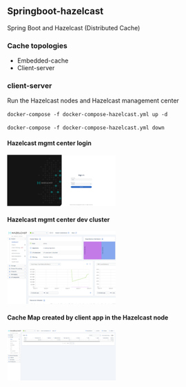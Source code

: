 ## Springboot-hazelcast
Spring Boot and Hazelcast (Distributed Cache)

### Cache topologies
- Embedded-cache
- Client-server


### client-server
Run the Hazelcast nodes and Hazelcast management center

`docker-compose -f docker-compose-hazelcast.yml up -d`

`docker-compose -f docker-compose-hazelcast.yml down`

<p>
	<h4>Hazelcast mgmt center login</h4>	
	<img src="./client-server/screenshots/hazelcast-mc.png" alt="hazelcast-mc" style="max-width: 50%; height: auto;">
</p> 

<p>
	<h4>Hazelcast mgmt center dev cluster</h4>	
	<img src="./client-server/screenshots/hazelcast-mc-dev-cluster.png" alt="hazelcast-mc-dev-cluster" style="max-width: 50%; height: auto;">
</p>

<p>
	<h4>Cache Map created by client app in the Hazelcast node</h4>	
	<img src="./client-server/screenshots/hazelcast-mc-dev-cluster-maps.png" alt="hazelcast-mc-dev-cluster-maps" style="max-width: 50%; height: auto;">
</p>
